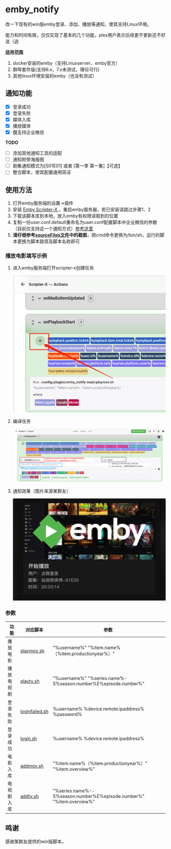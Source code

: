 # emby_notify
改一下现有的win版emby登录、添加、播放等通知，使其支持Linux环境。

能力和时间有限，仅仅实现了基本的几个功能，plex用户表示后续更不更新还不好说（逃

**适用范围**

1. docker安装的emby（支持Linuxserver、emby官方）
2. 群晖套件版(支持6.x，7.x未测试，理论可行)
3. 其他linux环境安装的emby（也没有测试）

## 通知功能

- [x] 登录成功
- [x] 登录失败
- [x] 媒体入库
- [x] 播放媒体
- [x] **仅**支持企业微信 

**TODO**

- [ ] 添加其他通知工具的适配
- [ ] 通知附带海报图
- [ ] 剧集通知模式为[S01E01] 或者 [第一季 第一集]【可选】
- [ ] 整合脚本，使其配置通用简洁

## 使用方法

1. 打开emby服务端的设置->插件
2. 安装 [Emby Scripter-X ](https://github.com/AnthonyMusgrove/Emby-ScripterX "Emby Scripter-X ") ，重启emby服务器，若已安装请跳过步骤1、2
3. 下载该脚本库到本地，放入emby有权限读取到的位置
3. 复制一份user.conf.default重命名为user.conf配置脚本中企业微信的参数（目前仅支持这一个通知方式）[参考这里](http://note.youdao.com/s/HMiudGkb "参考这里")
3. **请仔细参考[sourceFiles文件](https://github.com/Qliangw/emby_notify/tree/main/sourceFiles "sourceFiles文件")中的截图**，把cmd命令更换为/bin/sh，运行的脚本更换为脚本路径及脚本名称即可

### 播放电影填写示例

1. 进入emby服务端打开scripter-x创建任务

   ![](https://raw.githubusercontent.com/Qliangw/emby_notify/main/pic/step1.png)



2. 编译任务

   ![](https://raw.githubusercontent.com/Qliangw/emby_notify/main/pic/step2.png)

3. 通知效果（图片来源某群友）

   ![](https://raw.githubusercontent.com/Qliangw/emby_notify/main/pic/step3.png)

### 参数
|功能|对应脚本|参数|
|---|---|---|
|播放电影 | [playmov.sh](https://github.com/Qliangw/emby_notify/blob/main/playmov.sh) | "%username%" "%item.name%（%item.productionyear%）"|
|播放电视剧| [playtv.sh](https://github.com/Qliangw/emby_notify/blob/main/playtv.sh) |"%username%" "%series.name%-S%season.number%E%episode.number%"|
|登录失败 | [loginfailed.sh](https://github.com/Qliangw/emby_notify/blob/main/loginfailed.sh) | %username% %device.remote.ipaddress% %password%|
|登录成功| [login.sh](https://github.com/Qliangw/emby_notify/blob/main/login.sh) |%username% %device.remote.ipaddress%|
|电影入库|[addmov.sh](https://github.com/Qliangw/emby_notify/blob/main/addmov.sh)|"%item.name%（%item.productionyear%）" "%item.overview%"|
|电视剧入库|[addtv.sh](https://github.com/Qliangw/emby_notify/blob/main/addtv.sh)|"%series.name%--S%season.number%E%episode.number%" "%item.overview%"|



## 鸣谢

感谢某群友提供的win版脚本。
